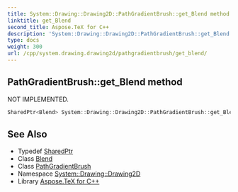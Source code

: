 ```yaml
---
title: System::Drawing::Drawing2D::PathGradientBrush::get_Blend method
linktitle: get_Blend
second_title: Aspose.TeX for C++
description: 'System::Drawing::Drawing2D::PathGradientBrush::get_Blend method. NOT IMPLEMENTED in C++.'
type: docs
weight: 300
url: /cpp/system.drawing.drawing2d/pathgradientbrush/get_blend/
---
```

## PathGradientBrush::get_Blend method


NOT IMPLEMENTED.

```cpp
SharedPtr<Blend> System::Drawing::Drawing2D::PathGradientBrush::get_Blend() const
```


## See Also

* Typedef [SharedPtr](../../../system/sharedptr/)
* Class [Blend](../../blend/)
* Class [PathGradientBrush](../)
* Namespace [System::Drawing::Drawing2D](../../)
* Library [Aspose.TeX for C++](../../../)
